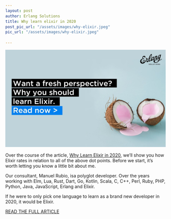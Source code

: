 ```yaml
---
layout: post
author: Erlang Solutions
title: Why learn elixir in 2020
post_pic_url: "/assets/images/why-elixir.jpeg"
pic_url: "/assets/images/why-elixir.jpeg"

---
```

![](/assets/images/why-elixir.jpeg)

Over the course of the article, [Why Learn Elixir in 2020](https://www.erlang-solutions.com/blog/why-elixir-is-the-programming-language-you-should-learn-in-2020.html "why learn elixir"), we’ll show you how Elixir rates in relation to all of the above dot points. Before we start, it’s worth letting you know a little bit about me.

Our consultant, Manuel Rubio, isa polyglot developer. Over the years working with Elm, Lua, Rust, Dart, Go, Kotlin, Scala, C, C++, Perl, Ruby, PHP, Python, Java, JavaScript, Erlang and Elixir.

If he were to only pick one language to learn as a brand new developer in 2020, it would be Elixir.

[READ THE FULL ARTICLE](https://www.erlang-solutions.com/blog/why-elixir-is-the-programming-language-you-should-learn-in-2020.html "full article elixir")